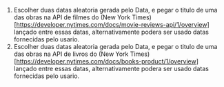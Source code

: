 1. Escolher duas datas aleatoria gerada pelo Data, e pegar o titulo de uma das obras na API de filmes do (New York Times)[https://developer.nytimes.com/docs/movie-reviews-api/1/overview] lançado entre essas datas, alternativamente podera ser usado datas fornecidas pelo usario.
2. Escolher duas datas aleatoria gerada pelo Data, e pegar o titulo de uma das obras na API de livros do (New York Times)[https://developer.nytimes.com/docs/books-product/1/overview] lançado entre essas datas, alternativamente podera ser usado datas fornecidas pelo usario.

